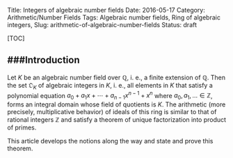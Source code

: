 Title: Integers of algebraic number fields
Date: 2016-05-17
Category: Arithmetic/Number Fields
Tags: Algebraic number fields, Ring of algebraic integers, 
Slug: arithmetic-of-algebraic-number-fields
Status: draft

[TOC]

###Introduction
---------------

<!-- PELICAN_BEGIN_SUMMARY -->
Let $K$ be an algebraic number field over $\mathbb Q$, i. e., a finite extension of $\mathbb Q$. Then the set $\mathfrak{O}_K$ of algebraic integers in $K$, i. e., all elements in $K$ that satisfy a polynomial equation $a_0 + a_1 x + \cdots + a_{n-1} x^{n-1} + x^n$ where $a_0, a_1, \ldots \in \mathbb Z$, forms an integral domain whose field of quotients is $K$. The arithmetic (more precisely, multiplicative behavior) of ideals of this ring
is similar to that of rational integers $\mathbb Z$ and satisfy a theorem of unique factorization into product of primes.

This article develops the notions along the way and state and prove this theorem.
<!-- PELICAN_END_SUMMARY -->

